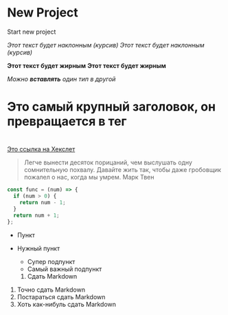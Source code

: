 # New Project #
Start new project

*Этот текст будет наклонным (курсив)*
_Этот текст будет наклонным (курсив)_

**Этот текст будет жирным**
__Этот текст будет жирным__

_Можно **вставлять** один тип в другой_

# Это самый крупный заголовок, он превращается в тег <h1>
## <h2>
### <h3>
#### <h4>
##### <h5>
###### <h6>

[Это ссылка на Хекслет](https://hexlet.io)

> Легче вынести десяток порицаний, чем выслушать одну сомнительную похвалу.
> Давайте жить так, чтобы даже гробовщик пожалел о нас, когда мы умрем.
>Марк Твен

```javascript
const func = (num) => {
  if (num > 0) {
    return num - 1;
  }
  return num + 1;
};
```
* Пункт
* Нужный пункт
  * Супер подпункт
  * Самый важный подпункт

  1. Сдать Markdown
1. Точно сдать Markdown
  1. Постараться сдать Markdown
  1. Хоть как-нибуль сдать Markdown